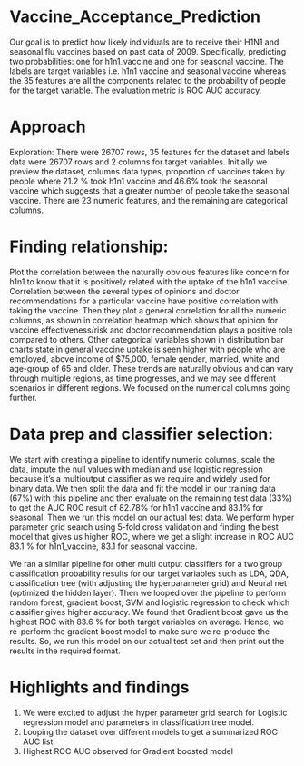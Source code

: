 # Vaccine_Acceptance_Prediction
Our goal is to predict how likely individuals are to receive their H1N1 and seasonal flu vaccines
based on past data of 2009. Specifically, predicting two probabilities: one for h1n1_vaccine and 
one for seasonal vaccine. The labels are target variables i.e. h1n1 vaccine and seasonal vaccine 
whereas the 35 features are all the components related to the probability of people for the target 
variable. The evaluation metric is ROC AUC accuracy.

# Approach 
Exploration: There were 26707 rows, 35 features for the dataset and labels data were 26707 rows and 2 columns for target variables. Initially we preview the dataset, columns data types, proportion of vaccines taken by people where 21.2 % took h1n1 vaccine and 46.6% took the seasonal vaccine which suggests that a greater number of people take the seasonal vaccine. There are 23 numeric features, and the remaining are categorical columns.
# Finding relationship: 
Plot the correlation between the naturally obvious features like concern for h1n1 to know that it is positively related with the uptake of the h1n1 vaccine.
Correlation between the several types of opinions and doctor recommendations for a particular vaccine have positive correlation with taking the vaccine. Then they plot a general correlation for all the numeric columns, as shown in correlation heatmap which shows that opinion for vaccine effectiveness/risk and doctor recommendation plays a positive role compared to others. Other categorical variables shown in distribution bar charts state in general vaccine uptake is seen higher with people who are employed, above income of $75,000, female gender, married, white and age-group of 65 and older. These trends are naturally obvious and can vary through multiple regions, as time progresses, and we may see different scenarios in different regions. We focused on the numerical columns going further. 
 

# Data prep and classifier selection: 
We start with creating a pipeline to identify numeric columns, scale the data, impute the null values with median and use logistic regression because it’s a multioutput classifier as we require and widely used for binary data. We then split the data and fit the model in our training data (67%) with this pipeline and then evaluate on the remaining test data (33%) to get the AUC ROC result of 82.78% for h1n1 vaccine and 83.1% for seasonal. Then we run this model on our actual test data. We perform hyper parameter grid search using 5-fold cross validation and finding the best model that gives us higher ROC, where we get a slight increase in ROC AUC 83.1 % for h1n1_vaccine, 83.1 for seasonal vaccine.

We ran a similar pipeline for other multi output classifiers for a two group classification probability results for our target variables such as LDA, QDA, classification tree (with adjusting the hyperparameter grid) and Neural net (optimized the hidden layer). 
Then we looped over the pipeline to perform random forest, gradient boost, SVM and logistic regression to check which classifier gives higher accuracy. We found that Gradient boost gave us the highest ROC with 83.6 % for both target variables on average. Hence, we re-perform the gradient boost model to make sure we re-produce the results. So, we run this model on our actual test set and then print out the results in the required format. 
# Highlights and findings
1. We were excited to adjust the hyper parameter grid search for Logistic regression model and parameters in classification tree model.
2. Looping the dataset over different models to get a summarized ROC AUC list
3. Highest ROC AUC observed for Gradient boosted model
